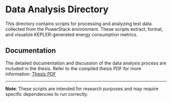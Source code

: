 # Data Analysis Directory

This directory contains scripts for processing and analyzing test data collected from the PowerStack environment. These scripts extract, format, and visualize KEPLER-generated energy consumption metrics.

## Documentation
The detailed documentation and discussion of the data analysis process are included in the thesis. Refer to the compiled thesis PDF for more information:
[Thesis PDF](../thesis/VT1/build/main.pdf)

---
**Note**: These scripts are intended for research purposes and may require specific dependencies to run correctly.